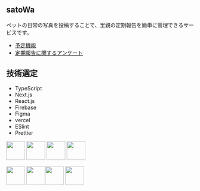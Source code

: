 ## satoWa

ペットの日常の写真を投稿することで、里親の定期報告を簡単に管理できるサービスです。

- [予定機能](https://magic-ozraraptor-aa8.notion.site/f976bca28c024b1bacf2d5eaffcf1608)
- [定期報告に関するアンケート](https://forms.gle/EirFfRS9ryNfqdvL7)

## 技術選定

- TypeScript
- Next.js
- React.js
- Firebase
- Figma
- vercel
- ESlint
- Prettier

<p align="left">
  <a href="https://www.typescriptlang.org/"><img src="https://cdn.worldvectorlogo.com/logos/typescript.svg" height="50px;" /></a>
  <a href="https://nextjs.org/"><img src="https://cdn.worldvectorlogo.com/logos/nextjs-3.svg" height="50px;" /></a>
  <a href="https://ja.reactjs.org/"><img src="https://cdn.worldvectorlogo.com/logos/react-2.svg" height="50px;" /></a>
  <a href="https://firebase.google.com/?hl=ja"><img src="https://cdn.worldvectorlogo.com/logos/firebase-1.svg" height="50px;" /></a>
</p>
<p align="left">
  <a href="https://www.figma.com/"><img src="https://cdn.worldvectorlogo.com/logos/figma-1.svg" height="50px;" /></a>
  <a href="https://vercel.com/"><img src="https://user-images.githubusercontent.com/65433193/118944114-3b393980-b98f-11eb-84a5-fc9a1db8ea6b.png" height="50px;" /></a
  <a href="https://eslint.org/"><img src="https://cdn.worldvectorlogo.com/logos/eslint-1.svg" height="50px;" /></a>
  <a href="https://prettier.io/"><img src="https://cdn.worldvectorlogo.com/logos/prettier-2.svg" height="50px;" /></a>
</p><br />
